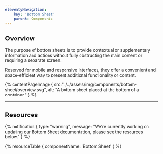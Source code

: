 ```yaml
---
eleventyNavigation:
    key: 'Bottom Sheet'
    parent: Components
---
```


## Overview

The purpose of bottom sheets is to provide contextual or supplementary information and actions without fully obstructing the main content or requiring a separate screen. 

Reserved for mobile and responsive interfaces, they offer a convenient and space-efficient way to present additional functionality or content.


{% contentPageImage {
    src:"../../assets/img/components/bottom-sheet/overview.svg",
    alt: "A bottom sheet placed at the bottom of a container."
} %}

---

## Resources

{% notification {
  type: "warning",
  message: "We’re currently working on updating our Bottom Sheet documentation, please see the resources below."
} %}

{% resourceTable {
    componentName: 'Bottom Sheet'
} %}
